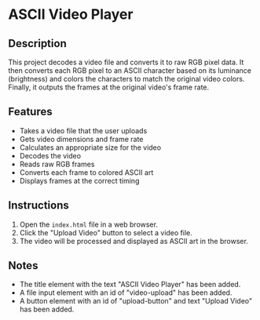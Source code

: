 # ASCII Video Player

## Description
This project decodes a video file and converts it to raw RGB pixel data. It then converts each RGB pixel to an ASCII character based on its luminance (brightness) and colors the characters to match the original video colors. Finally, it outputs the frames at the original video's frame rate.

## Features
- Takes a video file that the user uploads
- Gets video dimensions and frame rate
- Calculates an appropriate size for the video
- Decodes the video
- Reads raw RGB frames
- Converts each frame to colored ASCII art
- Displays frames at the correct timing

## Instructions
1. Open the `index.html` file in a web browser.
2. Click the "Upload Video" button to select a video file.
3. The video will be processed and displayed as ASCII art in the browser.

## Notes
- The title element with the text "ASCII Video Player" has been added.
- A file input element with an id of "video-upload" has been added.
- A button element with an id of "upload-button" and text "Upload Video" has been added.
